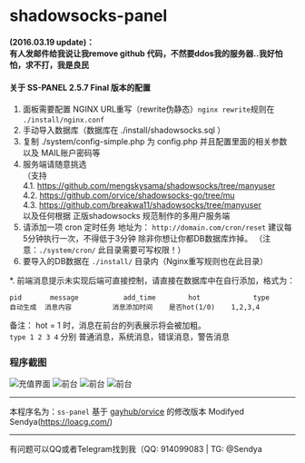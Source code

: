 shadowsocks-panel
=================

**(2016.03.19 update)：  
有人发邮件给我说让我remove github 代码，不然要ddos我的服务器..我好怕怕，求不打，我是良民**

#### 关于 SS-PANEL 2.5.7 Final 版本的配置

1. 面板需要配置 NGINX URL重写（rewrite伪静态）`nginx rewrite`规则在 `./install/nginx.conf`
2. 手动导入数据库（数据库在 ./install/shadowsocks.sql ）
3. 复制 ./system/config-simple.php 为 config.php 并且配置里面的相关参数 以及 MAIL账户密码等
4. 服务端请随意挑选  
   （支持  
 4.1. https://github.com/mengskysama/shadowsocks/tree/manyuser  
 4.2. https://github.com/orvice/shadowsocks-go/tree/mu  
 4.3. https://github.com/breakwa11/shadowsocks/tree/manyuser  
以及任何根据 正版shadowsocks 规范制作的多用户服务端  
5. 请添加一项 cron 定时任务 地址为： `http://domain.com/cron/reset`  建议每 5分钟执行一次，不得低于3分钟 除非你想让你都DB数据库炸掉。
   （注意：`./system/cron/` 此目录需要可写权限！）
6. 要导入的DB数据在 `./install/` 目录内（Nginx重写规则也在此目录）

*. 前端消息提示未实现后端可直接控制，请直接在数据库中在自行添加，格式为：
```
pid       message           add_time        hot             type
自动生成  消息内容          消息添加时间    是否hot(1/0)    1,2,3,4
```
备注： hot = 1 时，消息在前台的列表展示将会被加粗。  
`type 1 2 3 4` 分别 普通消息，系统消息，错误消息，警告消息


### 程序截图
![充值界面](http://static-2.loacg.com/open/static/ss-panel-github/actCard.png)
![前台](https://static-2.loacg.com/open/static/ss-panel-github/member.png)
![前台](https://static-2.loacg.com/open/static/ss-panel-github/member2.png)
![前台](https://static-2.loacg.com/open/static/ss-panel-github/member3.png)

-----
本程序名为：`ss-panel` 基于 [gayhub/orvice](https://github.com/orvice/ss-panel) 的修改版本
		Modifyed Sendya(https://loacg.com/)

-----
有问题可以QQ或者Telegram找到我（QQ: 914099083 | TG: @Sendya
